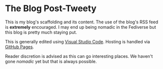 # The Blog Post-Tweety

This is my blog's scaffolding and its content.  The use of the blog's RSS feed is **extremely** encouraged.  I may end up being nomadic in the Fediverse but this blog is pretty much staying put.

This is generally edited using [Visual Studio Code](https://en.wikipedia.org/w/index.php?title=Visual_Studio_Code&oldid=1128781165).  Hosting is handled via [GitHub Pages](https://simple.wikipedia.org/w/index.php?title=GitHub&oldid=8334105#GitHub_Pages).  

Reader discretion is advised as this can go interesting places.  We haven't gone *nomadic* yet but that is always possible.
